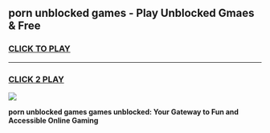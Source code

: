
## porn unblocked games - Play Unblocked Gmaes & Free
<h3>
<a href="https://news.freeplayer.one?title=porn_unblocked_games&ref=23F">CLICK TO PLAY</a></h3>
<hr>

<h3>
<a href="https://news.freeplayer.one?title=porn_unblocked_games&ref=23F">CLICK 2 PLAY</a>
  
</h3>

<a href="https://news.freeplayer.one?title=porn_unblocked_games&ref=23F/"><img src="https://clearcache.store/games.png"></a>


**porn unblocked games games unblocked: Your Gateway to Fun and Accessible Online Gaming**
